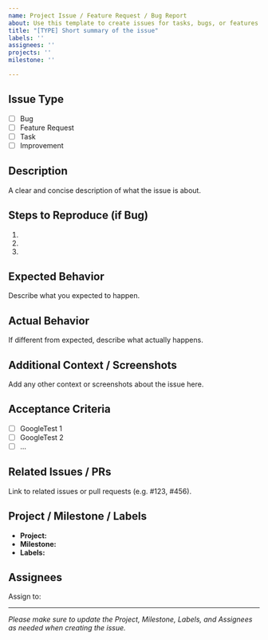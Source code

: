 ```yaml
---
name: Project Issue / Feature Request / Bug Report
about: Use this template to create issues for tasks, bugs, or features linked to GitHub Projects or Milestones.
title: "[TYPE] Short summary of the issue"
labels: ''
assignees: ''
projects: ''
milestone: ''

---
```


## Issue Type

- [ ] Bug
- [ ] Feature Request
- [ ] Task
- [ ] Improvement

## Description

A clear and concise description of what the issue is about.

## Steps to Reproduce (if Bug)

1. 
2. 
3. 

## Expected Behavior

Describe what you expected to happen.

## Actual Behavior

If different from expected, describe what actually happens.

## Additional Context / Screenshots

Add any other context or screenshots about the issue here.

## Acceptance Criteria

- [ ] GoogleTest 1
- [ ] GoogleTest 2
- [ ] ...

## Related Issues / PRs

Link to related issues or pull requests (e.g. #123, #456).

## Project / Milestone / Labels

- **Project:** <!-- Add project name or ID here -->
- **Milestone:** <!-- Add milestone name here -->
- **Labels:** <!-- Add relevant labels -->

## Assignees

Assign to: <!-- @username(s) -->

---

*Please make sure to update the Project, Milestone, Labels, and Assignees as needed when creating the issue.*